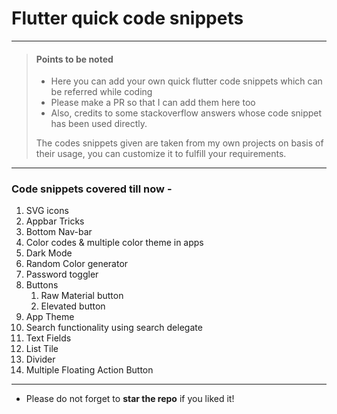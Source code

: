 
# Flutter quick code snippets 

***

> #### Points to be noted
>
> - Here you can add your own quick flutter code snippets which can be referred while coding
> - Please make a PR so that I can add them here too
> -  Also, credits to some stackoverflow answers whose code snippet has been used directly.
> 
>  The codes snippets given are taken from my own projects on basis of their usage, you can customize it to fulfill your requirements.
>  


***

### Code snippets covered till now - 
<ol>
<li>SVG icons</li>
<li>Appbar Tricks</li>
<li>Bottom Nav-bar</li>
<li>Color codes & multiple color theme in apps </li>
<li>Dark Mode</li>
<li>Random Color generator</li>
<li>Password toggler</li>
<li>Buttons
<ol>
<li>Raw Material button</li>
<li>Elevated button</li>
</ol>
</li>
<li>App Theme</li>
<li>Search functionality using search delegate</li>
<li>Text Fields</li>
<li>List Tile</li>
<li>Divider</li>
<li>Multiple Floating Action Button</li>
</ol>

***

 * Please do not forget to **star the repo** if you liked it!
